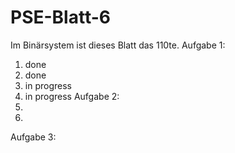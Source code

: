 # PSE-Blatt-6
Im Binärsystem ist dieses Blatt das 110te.
Aufgabe 1:
1. done
2. done
3. in progress
4. in progress
Aufgabe 2:
1.
2.
Aufgabe 3:
